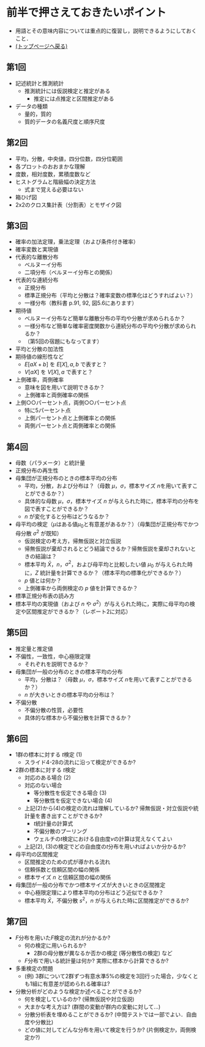 # 前半で押さえておきたいポイント

- 用語とその意味内容については重点的に復習し，説明できるようにしておくこと．
- [(トップページへ戻る)](index)

## 第1回

- 記述統計と推測統計
  - 推測統計には仮説検定と推定がある
    - 推定には点推定と区間推定がある
- データの種類
  - 量的，質的
  - 質的データの名義尺度と順序尺度

## 第2回

- 平均，分散，中央値，四分位数，四分位範囲
- 各プロットのおおまかな理解
- 度数，相対度数，累積度数など
- ヒストグラムと階級幅の決定方法
  - 式まで覚える必要はない
- 箱ひげ図
- 2x2のクロス集計表（分割表）とモザイク図

## 第3回

- 確率の加法定理，乗法定理（および条件付き確率）
- 確率変数と実現値
- 代表的な離散分布
  - ベルヌーイ分布
  - 二項分布（ベルヌーイ分布との関係）
- 代表的な連続分布
  - 正規分布
  - 標準正規分布（平均と分散は？確率変数の標準化はどうすればよい？）
  - 一様分布（教科書 p.91, 92, 図5.6にあります）
- 期待値
  - ベルヌーイ分布など簡単な離散分布の平均や分散が求められるか？
  - 一様分布など簡単な確率密度関数から連続分布の平均や分散が求められるか？
  - （第5回の宿題にもなってます）
- 平均と分散の加法性
- 期待値の線形性など
  - $E[aX + b]$ を $E[X], a, b$ で表すと？
  - $V[aX]$ を $V[X], a$ で表すと？
- 上側確率，両側確率
  - 意味を図を用いて説明できるか？
  - 上側確率と両側確率の関係
- 上側○○パーセント点，両側○○パーセント点
  - 特に5パーセント点
  - 上側パーセント点と上側確率との関係
  - 両側パーセント点と両側確率との関係

## 第4回

- 母数（パラメータ）と統計量
- 正規分布の再生性
- 母集団が正規分布のときの標本平均の分布
  - 平均，分散，および分布は？（母数 $\mu$，$\sigma$，標本サイズ $n$を用いて表すことができるか？）
  - 具体的な母数 $\mu$，$\sigma$，標本サイズ $n$ が与えられた時に，標本平均の分布を図で表すことができるか？
  - $n$ が変化すると分布はどうなるか？
- 母平均の検定（$\mu$はある値$\mu_0$と有意差があるか？）（母集団が正規分布でかつ母分散 $\sigma^2$ が既知）
  - 仮説検定の考え方，帰無仮説と対立仮説
  - 帰無仮説が棄却されるとどう結論できるか？帰無仮説を棄却されないときの結論は？
  - 標本平均 $\bar{X}$，$n$，$\sigma^2$，および母平均と比較したい値 $\mu_0$ が与えられた時に，$Z$ 統計量を計算できるか？（標本平均の標準化ができるか？）
  - $p$ 値とは何か？
  - 上側確率から両側検定の $p$ 値を計算できるか？
- 標準正規分布表の読み方
- 標本平均の実現値（および $n$ や $\sigma^2$）が与えられた時に，実際に母平均の検定や区間推定ができるか？（レポート2に対応）

## 第5回

- 推定量と推定値
- 不偏性，一致性，中心極限定理
  - それぞれを説明できるか？
- 母集団が一般の分布のときの標本平均の分布
  - 平均，分散は？（母数 $\mu$，$\sigma$，標本サイズ $n$を用いて表すことができるか？）
  - $n$ が大きいときの標本平均の分布は？
- 不偏分散
  - 不偏分散の性質，必要性
  - 具体的な標本から不偏分散を計算できるか？

## 第6回

- 1群の標本に対する $t$検定 (1)
  - スライド4-28の流れに沿って検定ができるか?
- 2群の標本に対する $t$検定
  - 対応のある場合 (2)
  - 対応のない場合
    - 等分散性を仮定できる場合 (3)
    - 等分散性を仮定できない場合 (4)
  - 上記(2)から(4)の検定の流れは理解しているか? 帰無仮説・対立仮説や統計量を書き出すことができるか?
    - $t$統計量の計算式
    - 不偏分散のプーリング
    - ウェルチの$t$検定における自由度$\nu$の計算は覚えなくてよい
  - 上記(2), (3)の検定でどの自由度の$t$分布を用いればよいか分かるか?
- 母平均の区間推定
  - 区間推定のための式が導かれる流れ
  - 信頼係数と信頼区間の幅の関係
  - 標本サイズ $n$ と信頼区間の幅の関係
- 母集団が一般の分布でかつ標本サイズが大きいときの区間推定
  - 中心極限定理により標本平均の分布はどう近似できるか？
  - 標本平均 $\bar{X}$，不偏分散 $s^2$，$n$ が与えられた時に区間推定ができるか?

## 第7回

- $F$分布を用いた$F$検定の流れが分かるか?
  - 何の検定に用いられるか?
    - 2群の母分散が異なるか否かの検定 (等分散性の検定) など
  - $F$分布で用いる統計量は何か? 実際に標本から計算できるか?
- 多重検定の問題
  - (例) 3群について2群ずつ有意水準5%の検定を3回行った場合，少なくとも1組に有意差が認められる確率は?
- 分散分析がどのような検定か述べることができるか?
  - 何を検定しているのか? (帰無仮説や対立仮説)
  - 大まかな考え方は? (群間の変動が群内の変動に対して...)
  - 分散分析表を埋めることができるか? (中間テストでは一部でよい．自由度や分散比)
  - どの値に対してどんな分布を用いて検定を行うか? (片側検定か，両側検定か?)
